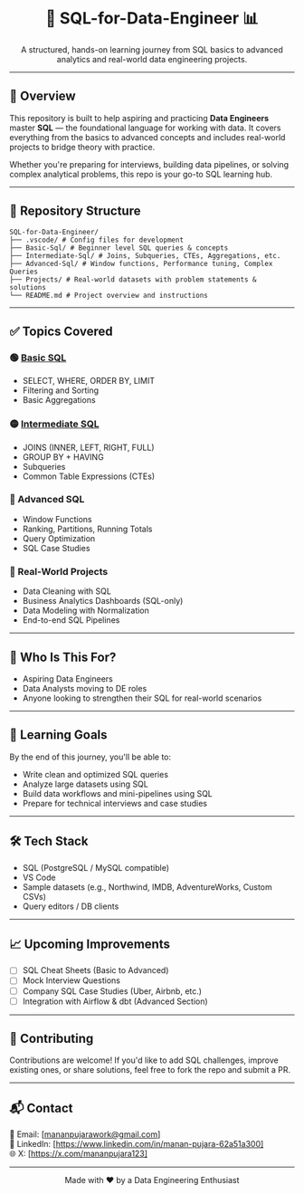 <h1 align="center">🚀 SQL-for-Data-Engineer 📊</h1>
<p align="center">
  A structured, hands-on learning journey from SQL basics to advanced analytics and real-world data engineering projects.
</p>

---

## 📌 Overview

This repository is built to help aspiring and practicing **Data Engineers** master **SQL** — the foundational language for working with data. It covers everything from the basics to advanced concepts and includes real-world projects to bridge theory with practice.

Whether you're preparing for interviews, building data pipelines, or solving complex analytical problems, this repo is your go-to SQL learning hub.

---

## 📂 Repository Structure

```
SQL-for-Data-Engineer/
├── .vscode/ # Config files for development
├── Basic-Sql/ # Beginner level SQL queries & concepts
├── Intermediate-Sql/ # Joins, Subqueries, CTEs, Aggregations, etc.
├── Advanced-Sql/ # Window functions, Performance tuning, Complex Queries
├── Projects/ # Real-world datasets with problem statements & solutions
└── README.md # Project overview and instructions
```

---

## ✅ Topics Covered

### 🟢 [Basic SQL](./Basic-Sql/pglocal.session.sql)
- SELECT, WHERE, ORDER BY, LIMIT
- Filtering and Sorting
- Basic Aggregations

### 🟡 [Intermediate SQL](./Intermediate-Sql/Intemediate.sql)
- JOINS (INNER, LEFT, RIGHT, FULL)
- GROUP BY + HAVING
- Subqueries
- Common Table Expressions (CTEs)

### 🔵 Advanced SQL
- Window Functions
- Ranking, Partitions, Running Totals
- Query Optimization
- SQL Case Studies

### 💼 Real-World Projects
- Data Cleaning with SQL
- Business Analytics Dashboards (SQL-only)
- Data Modeling with Normalization
- End-to-end SQL Pipelines

---

## 🎯 Who Is This For?

- Aspiring Data Engineers
- Data Analysts moving to DE roles
- Anyone looking to strengthen their SQL for real-world scenarios

---

## 🧠 Learning Goals

By the end of this journey, you'll be able to:
- Write clean and optimized SQL queries
- Analyze large datasets using SQL
- Build data workflows and mini-pipelines using SQL
- Prepare for technical interviews and case studies

---

## 🛠️ Tech Stack

- SQL (PostgreSQL / MySQL compatible)
- VS Code
- Sample datasets (e.g., Northwind, IMDB, AdventureWorks, Custom CSVs)
- Query editors / DB clients

---

## 📈 Upcoming Improvements

- [ ] SQL Cheat Sheets (Basic to Advanced)
- [ ] Mock Interview Questions
- [ ] Company SQL Case Studies (Uber, Airbnb, etc.)
- [ ] Integration with Airflow & dbt (Advanced Section)

---

## 🤝 Contributing

Contributions are welcome! If you'd like to add SQL challenges, improve existing ones, or share solutions, feel free to fork the repo and submit a PR.

---

## 📬 Contact

📧 Email: [mananpujarawork@gmail.com]  
📎 LinkedIn: [https://www.linkedin.com/in/manan-pujara-62a51a300]  
🌐 X: [https://x.com/mananpujara123]

---

<p align="center">
  Made with ❤️ by a Data Engineering Enthusiast
</p>